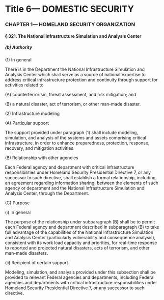 
# Title 6— DOMESTIC SECURITY
### CHAPTER 1— HOMELAND SECURITY ORGANIZATION
#### § 321. The National Infrastructure Simulation and Analysis Center
##### (b) Authority

(1) In general

There is in the Department the National Infrastructure Simulation and Analysis Center which shall serve as a source of national expertise to address critical infrastructure protection and continuity through support for activities related to

(A) counterterrorism, threat assessment, and risk mitigation; and

(B) a natural disaster, act of terrorism, or other man-made disaster.

(2) Infrastructure modeling

(A) Particular support

The support provided under paragraph (1) shall include modeling, simulation, and analysis of the systems and assets comprising critical infrastructure, in order to enhance preparedness, protection, response, recovery, and mitigation activities.

(B) Relationship with other agencies

Each Federal agency and department with critical infrastructure responsibilities under Homeland Security Presidential Directive 7, or any successor to such directive, shall establish a formal relationship, including an agreement regarding information sharing, between the elements of such agency or department and the National Infrastructure Simulation and Analysis Center, through the Department.

(C) Purpose

(i) In general

The purpose of the relationship under subparagraph (B) shall be to permit each Federal agency and department described in subparagraph (B) to take full advantage of the capabilities of the National Infrastructure Simulation and Analysis Center (particularly vulnerability and consequence analysis), consistent with its work load capacity and priorities, for real-time response to reported and projected natural disasters, acts of terrorism, and other man-made disasters.

(ii) Recipient of certain support

Modeling, simulation, and analysis provided under this subsection shall be provided to relevant Federal agencies and departments, including Federal agencies and departments with critical infrastructure responsibilities under Homeland Security Presidential Directive 7, or any successor to such directive.
